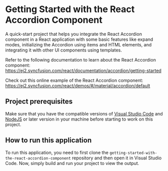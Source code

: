 # Getting Started with the React Accordion Component

A quick-start project that helps you integrate the React Accordion component in a React application with some basic features like expand modes, initializing the Accordion using items and HTML elements, and integrating it with other UI components using templates.   
 
Refer to the following documentation to learn about the React Accordion component: 
https://ej2.syncfusion.com/react/documentation/accordion/getting-started   

Check out this online example of the React Accordion component:
https://ej2.syncfusion.com/react/demos/#/material/accordion/default 

## Project prerequisites
Make sure that you have the compatible versions of [Visual Studio Code](https://code.visualstudio.com/download ) and [NodeJS](https://nodejs.org/en/download) or later version in your machine before starting to work on this project.

## How to run this application
To run this application, you need to first clone the `getting-started-with-the-react-accordion-component` repository and then open it in Visual Studio Code. Now, simply build and run your project to view the output.